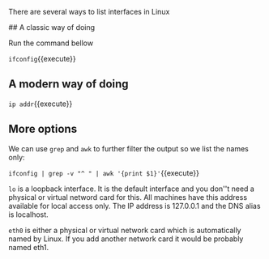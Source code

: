 There are several ways to list interfaces in Linux

## A classic way of doing

Run the command bellow

`ifconfig`{{execute}}

## A modern way of doing

`ip addr`{{execute}}

## More options

We can use `grep` and `awk` to further filter the output so we list the names only:

`ifconfig | grep -v "^ " | awk '{print $1}'`{{execute}}

`lo` is a loopback interface. It is the default interface and you don''t need a physical or virtual netword card for this. All machines have this address available for local access only. The IP address is 127.0.0.1 and the DNS alias is localhost.

`eth0` is either a physical or virtual network card which is automatically named by Linux. If you add another network card it would be probably named eth1.

